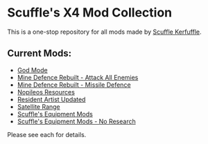 # Scuffle's X4 Mod Collection

This is a one-stop repository for all mods made by [Scuffle Kerfuffle](https://github.com/ScuffleKerfuffle).

## Current Mods:
* [God Mode](ScufflesGodMode/README.md)
* [Mine Defence Rebuilt - Attack All Enemies](MineDefenceRebuiltAttackMode/README.md)
* [Mine Defence Rebuilt - Missile Defence](MineDefenceRebuiltMissileDefenceMode/README.md)
* [Nopileos Resources](ScufflesNopileosResources/README.md)
* [Resident Artist Updated](ResidentArtistSK/README.md)
* [Satellite Range](ScufflesSatelliteRange/README.md)
* [Scuffle's Equipment Mods](ScufflesEquipmentMods/README.md)
* [Scuffle's Equipment Mods - No Research](ScufflesEquipmentModsNoResearch/README.md)

Please see each for details.
